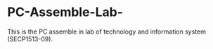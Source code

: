 # PC-Assemble-Lab-
This is the PC assemble in lab of technology and information system (SECP1513-09).
